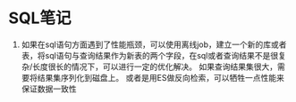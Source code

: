 # SQL笔记

1. 如果在sql语句方面遇到了性能瓶颈，可以使用离线job，建立一个新的库或者表，将sql语句与查询结果作为新表的两个字段，在sql或者查询结果不是很复杂/长度很长的情况下，可以进行一定的优化解决。
   如果查询结果集很大，需要将结果集序列化到磁盘上。 或者是用ES做反向检索，可以牺牲一点性能来保证数据一致性

